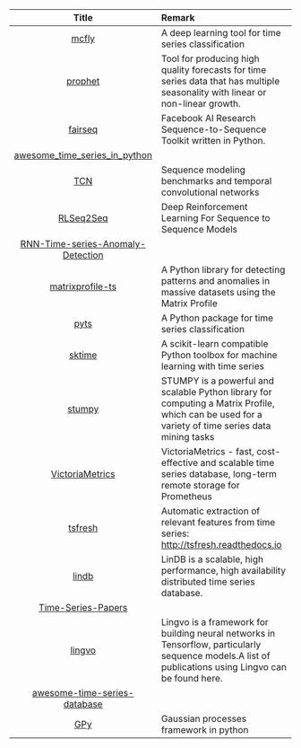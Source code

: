 | Title | Remark |
| :----: | :---- |
| [mcfly](https://github.com/NLeSC/mcfly)|A deep learning tool for time series classification|
|[prophet](https://github.com/facebook/prophet)|Tool for producing high quality forecasts for time series data that has multiple seasonality with linear or non-linear growth.|
|[fairseq](https://github.com/pytorch/fairseq)|Facebook AI Research Sequence-to-Sequence Toolkit written in Python.|
|[awesome_time_series_in_python](https://github.com/MaxBenChrist/awesome_time_series_in_python)|
|[TCN](https://github.com/locuslab/TCN)|Sequence modeling benchmarks and temporal convolutional networks|
|[RLSeq2Seq](https://github.com/yaserkl/RLSeq2Seq)|Deep Reinforcement Learning For Sequence to Sequence Models |
|[RNN-Time-series-Anomaly-Detection](https://github.com/chickenbestlover/RNN-Time-series-Anomaly-Detection)|
|[matrixprofile-ts](https://github.com/target/matrixprofile-ts)|A Python library for detecting patterns and anomalies in massive datasets using the Matrix Profile|
|[pyts](https://github.com/johannfaouzi/pyts)|A Python package for time series classification|
|[sktime](https://github.com/alan-turing-institute/sktime)|A scikit-learn compatible Python toolbox for machine learning with time series |
|[stumpy](https://github.com/TDAmeritrade/stumpy)|STUMPY is a powerful and scalable Python library for computing a Matrix Profile, which can be used for a variety of time series data mining tasks |
|[VictoriaMetrics](https://github.com/VictoriaMetrics/VictoriaMetrics)|VictoriaMetrics - fast, cost-effective and scalable time series database, long-term remote storage for Prometheus|
|[tsfresh](https://github.com/blue-yonder/tsfresh)|Automatic extraction of relevant features from time series: http://tsfresh.readthedocs.io|
|[lindb](https://github.com/lindb/lindb)|LinDB is a scalable, high performance, high availability distributed time series database.|
|[Time-Series-Papers](https://github.com/bighuang624/Time-Series-Papers)|
|[lingvo](https://github.com/tensorflow/lingvo)|Lingvo is a framework for building neural networks in Tensorflow, particularly sequence models.A list of publications using Lingvo can be found here.|
|[awesome-time-series-database](https://github.com/xephonhq/awesome-time-series-database)|
|[GPy](https://github.com/SheffieldML/GPy)|Gaussian processes framework in python|

